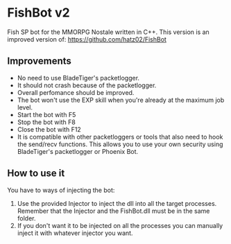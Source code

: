 # FishBot v2
 Fish SP bot for the MMORPG Nostale written in C++. This version is an improved version of: https://github.com/hatz02/FishBot

 ## Improvements
 * No need to use BladeTiger's packetlogger.
 * It should not crash because of the packetlogger.
 * Overall perfomance should be improved.
 * The bot won't use the EXP skill when you're already at the maximum job level.
 * Start the bot with F5
 * Stop the bot with F8
 * Close the bot with F12
 * It is compatible with other packetloggers or tools that also need to hook the send/recv functions. This allows you to use your own security using BladeTiger's packetlogger or Phoenix Bot.

 ## How to use it
 You have to ways of injecting the bot:
 1. Use the provided Injector to inject the dll into all the target processes. Remember that the Injector and the FishBot.dll must be in the same folder.
 2. If you don't want it to be injected on all the processes you can manually inject it with whatever injector you want.
